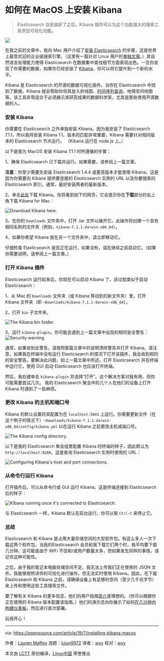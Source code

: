 [#]: collector: (lujun9972)
[#]: translator: (wxy)
[#]: reviewer: (wxy)
[#]: publisher: ( )
[#]: url: ( )
[#]: subject: (How to install Kibana on MacOS)
[#]: via: (https://opensource.com/article/19/7/installing-kibana-macos)
[#]: author: (Lauren Maffeo https://opensource.com/users/lmaffeo)

如何在 MacOS 上安装 Kibana
======

> Elasticsearch 当安装好了之后，Kibana 插件可以为这个功能强大的搜索工具添加可视化功能。

![](https://img.linux.net.cn/data/attachment/album/201907/22/204048vl8t88y6q8988229.jpg)

在我之前的文章中，我向 Mac 用户介绍了[安装 Elasticsearch][2] 的步骤，这是世界上最受欢迎的企业级搜索引擎。（这里有一篇针对 Linux 用户的[单独文章][3]。）其自然语言处理能力使得 Elasticsearch 在数据集中查找细节方面表现出色。一旦你发现了你需要的数据，如果你已经安装了 [Kibana][4]，你可以将它提升到一个新的水平。

Kibana 是 Elasticsearch 的开源的数据可视化插件。当你在 Elasticsearch 中找到了数据，Kibana 就会帮助你将其放入折线图、[时间序列查询][5]、地理空间地图等。该工具非常适合于必须展示其研究成果的数据科学家，尤其是那些使用开源数据的人。

### 安装 Kibana

你需要在 Elasticsearch 之外单独安装 Kibana。因为我安装了 Elasticsearch 7.1.1，所以我将安装 Kibana 1.1。版本的匹配非常重要，Kibana 需要针对相同版本的 Elasticsearch 节点运行。 （Kibana 运行在 node.js 上。）

以下是我为 MacOS 安装 Kibana 7.1.1 时所遵循的步骤：

1、确保 Elasticsearch 已下载并运行。如果需要，请参阅上一篇文章。

**注意**：你至少需要先安装 Elasticsearch 1.4.4 或更高版本才能使用 Kibana。这是因为你需要向 Kibana 提供要连接的 Elasticsearch 实例的 URL 以及你要搜索的 Elasticsearch 索引。通常，最好安装两者的最新版本。

2、单击[此处][6]下载 Kibana。你将看到如下的网页，它会提示你在**下载**部分的右上角下载 Kibana for Mac：

![Download Kibana here.][7]

3、在你的 `Downloads` 文件夹中，打开 .tar 文件以展开它。此操作将创建一个具有相同名称的文件夹（例如，`kibana-7.1.1-darwin-x86_64`）。

4、如果你希望 Kibana 放在另一个文件夹中，请立即移动它。

仔细检查 Elasticsearch 是否正在运行，如果没有，请在继续之前启动它。（如果你需要说明，请参阅上一篇文章。）

### 打开 Kibana 插件

Elasticsearch 运行起来后，你现在可以启动 Kibana 了。该过程类似于启动 Elasticsearch：

1、从 Mac 的 `Downloads` 文件夹（或 Kibana 移动到的新文件夹）里，打开 Kibana 文件夹（即 `~Downloads/kibana-7.1.1-darwin-x86_64`）。

2、打开 `bin` 子文件夹。

![The Kibana bin folder.][8]

3、运行 `kibana-plugin`。你可能会遇到上一篇文章中出现的相同安全警告：
   
![Security warning][9]

通常，如果收到此警告，请按照那篇文章中的说明清除警告并打开 Kibana。请注意，如果我在终端中没有运行 Elasticsearch 的情况下打开该插件，我会收到相同的安全警告。要解决此问题，如上一篇文章中所述，打开 Elasticsearch 并在终端中运行它。使用 GUI 启动 Elasticsearch 也应该打开终端。

然后，我右键单击 `kibana-plugin` 并选择“打开”。这个解决方案对我有用，但你可能需要尝试几次。 我的 Elasticsearch 聚会中的几个人在他们的设备上打开 Kibana 时遇到了一些麻烦。

### 更改 Kibana 的主机和端口号

Kibana 的默认设置将其配置为在 `localhost:5601` 上运行。你需要更新文件（在这个例子的情况下）`~Downloads/kibana-7.1.1-darwin-x86_64/config/kibana.yml` 以在运行 Kibana 之前更改主机或端口号。

![The Kibana config directory.][10]

以下是我的 Elasticsearch 聚会组里配置 Kibana 时终端的样子，因此默认为 `http://localhost:9200`，这是查询 Elasticsearch 实例时使用的 URL：

![Configuring Kibana's host and port connections.][11]

### 从命令行运行 Kibana

打开插件后，可以从命令行或 GUI 运行 Kibana。这是终端连接到 Elasticsearch 后的样子：

![Kibana running once it's connected to Elasticsearch.][12]

与 Elasticsearch 一样，Kibana 默认在前台运行。你可以按 `Ctrl-C` 来停止它。

### 总结

Elasticsearch 和 Kibana 是占用大量存储空间的大型软件包。有这么多人一次下载这两个软件包，当我的Elasticsearch 会员和我下载它们两个时，我平均要下载几分钟。这可能是由于 WiFi 不佳和/或用户数量太多，但如果发生同样的事情，请记住这种可能性。

之后，由于我的笔记本电脑存储空间不足，我无法上传我们正在使用的 JSON 文件。我能够按照讲师的可视化进行操作，但无法实时使用 Kibana。因此，在下载 Elasticsearch 和 Kibana 之前，请确保设备上有足够的空间（至少几千兆字节）来上传和使用这些工具搜索文件。

要了解有关 Kibana 的更多信息，他们的用户指南[简介][13]是理想的。（你可以根据你正在使用的 Kibana 版本配置该指南。）他们的演示还向你展示了如何[在几分钟内构建仪表板][14]，然后进行首次部署。

玩得开心！

--------------------------------------------------------------------------------

via: https://opensource.com/article/19/7/installing-kibana-macos

作者：[Lauren Maffeo][a]
选题：[lujun9972][b]
译者：[wxy](https://github.com/wxy)
校对：[wxy](https://github.com/wxy)

本文由 [LCTT](https://github.com/LCTT/TranslateProject) 原创编译，[Linux中国](https://linux.cn/) 荣誉推出

[a]: https://opensource.com/users/lmaffeo
[b]: https://github.com/lujun9972
[1]: https://opensource.com/sites/default/files/styles/image-full-size/public/lead-images/analytics-graphs-charts.png?itok=sersoqbV (Analytics: Charts and Graphs)
[2]: https://linux.cn/article-11125-1.html
[3]: https://opensource.com/article/19/7/installing-elasticsearch-and-kibana-linux
[4]: https://www.elastic.co/products/kibana
[5]: https://en.wikipedia.org/wiki/Time_series
[6]: https://www.elastic.co/downloads/kibana
[7]: https://opensource.com/sites/default/files/uploads/download_kibana.png (Download Kibana here.)
[8]: https://opensource.com/sites/default/files/uploads/kibana_bin_folder.png (The Kibana bin folder.)
[9]: https://opensource.com/sites/default/files/uploads/security_warning.png (Security warning)
[10]: https://opensource.com/sites/default/files/uploads/kibana_config_directory.png (The Kibana config directory.)
[11]: https://opensource.com/sites/default/files/uploads/kibana_host_port_config.png (Configuring Kibana's host and port connections.)
[12]: https://opensource.com/sites/default/files/uploads/kibana_running.png (Kibana running once it's connected to Elasticsearch.)
[13]: https://www.elastic.co/guide/en/kibana/7.2/introduction.html
[14]: https://www.elastic.co/webinars/getting-started-kibana?baymax=rtp&elektra=docs&storm=top-video&iesrc=ctr
